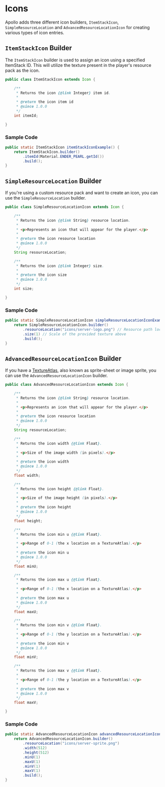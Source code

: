# Icons

Apollo adds three different icon builders, `ItemStackIcon`, `SimpleResourceLocation` and `AdvancedResourceLocationIcon` for creating various types of icon entries.

## `ItemStackIcon` Builder

The `ItemStackIcon` builder is used to assign an icon using a specified ItemStack ID. This will utilize the texture present in the player's resource pack as the icon.

```java
public class ItemStackIcon extends Icon {

    /**
     * Returns the icon {@link Integer} item id.
     *
     * @return the icon item id
     * @since 1.0.0
     */
    int itemId;

}
```

### Sample Code

```java
public static ItemStackIcon itemStackIconExample() {
    return ItemStackIcon.builder()
        .itemId(Material.ENDER_PEARL.getId())
        .build();
}
```

## `SimpleResourceLocation` Builder

If you're using a custom resource pack and want to create an icon, you can use the `SimpleResourceLocation` builder.

```java
public class SimpleResourceLocationIcon extends Icon {

    /**
     * Returns the icon {@link String} resource location.
     *
     * <p>Represents an icon that will appear for the player.</p>
     *
     * @return the icon resource location
     * @since 1.0.0
     */
    String resourceLocation;

    /**
     * Returns the icon {@link Integer} size.
     *
     * @return the icon size
     * @since 1.0.0
     */
    int size;

}
```

### Sample Code

```java
public static SimpleResourceLocationIcon simpleResourceLocationIconExample() {
    return SimpleResourceLocationIcon.builder()
        .resourceLocation("icons/server-logo.png") // Resource path location
        .size(1) // Scale of the provided texture above
        .build();
}
```

## `AdvancedResourceLocationIcon` Builder

If you have a [TextureAtlas](https://en.wikipedia.org/wiki/Texture_atlas), also known as sprite-sheet or image sprite, you can use the `AdvancedResourceLocationIcon` builder.

```java
public class AdvancedResourceLocationIcon extends Icon {

    /**
     * Returns the icon {@link String} resource location.
     *
     * <p>Represents an icon that will appear for the player.</p>
     *
     * @return the icon resource location
     * @since 1.0.0
     */
    String resourceLocation;

    /**
     * Returns the icon width {@link Float}.
     *
     * <p>Size of the image width (in pixels).</p>
     *
     * @return the icon width
     * @since 1.0.0
     */
    float width;

    /**
     * Returns the icon height {@link Float}.
     *
     * <p>Size of the image height (in pixels).</p>
     *
     * @return the icon height
     * @since 1.0.0
     */
    float height;

    /**
     * Returns the icon min u {@link Float}.
     *
     * <p>Range of 0-1 (the x location on a TextureAtlas).</p>
     *
     * @return the icon min u
     * @since 1.0.0
     */
    float minU;

    /**
     * Returns the icon max u {@link Float}.
     *
     * <p>Range of 0-1 (the x location on a TextureAtlas).</p>
     *
     * @return the icon max u
     * @since 1.0.0
     */
    float maxU;

    /**
     * Returns the icon min v {@link Float}.
     *
     * <p>Range of 0-1 (the y location on a TextureAtlas).</p>
     *
     * @return the icon min v
     * @since 1.0.0
     */
    float minV;

    /**
     * Returns the icon max v {@link Float}.
     *
     * <p>Range of 0-1 (the y location on a TextureAtlas).</p>
     *
     * @return the icon max v
     * @since 1.0.0
     */
    float maxV;

}
```

### Sample Code

```java
public static AdvancedResourceLocationIcon advancedResourceLocationIconExample() {
    return AdvancedResourceLocationIcon.builder()
        .resourceLocation("icons/server-sprite.png")
        .width(512)
        .height(512)
        .minU(1)
        .maxU(1)
        .minV(1)
        .maxV(1)
        .build();
}
```
